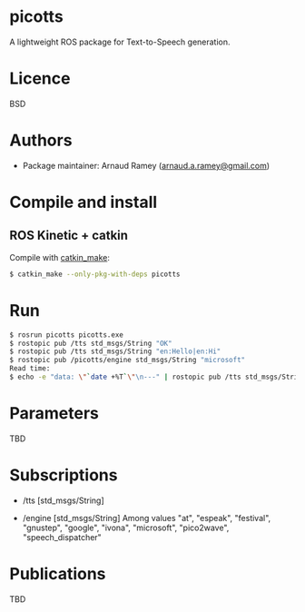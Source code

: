 picotts
=======

A lightweight ROS package for Text-to-Speech generation.

Licence
=======

BSD


Authors
=======

  - Package maintainer: Arnaud Ramey (arnaud.a.ramey@gmail.com)

Compile and install
===================

ROS Kinetic + catkin
-------------------

Compile with [catkin_make](http://wiki.ros.org/catkin/commands/catkin_make):

```bash
$ catkin_make --only-pkg-with-deps picotts
```

Run
===

```bash
$ rosrun picotts picotts.exe
$ rostopic pub /tts std_msgs/String "OK"
$ rostopic pub /tts std_msgs/String "en:Hello|en:Hi"
$ rostopic pub /picotts/engine std_msgs/String "microsoft"
Read time:
$ echo -e "data: \"`date +%T`\"\n---" | rostopic pub /tts std_msgs/String -l
```

Parameters
==========

TBD

Subscriptions
=============

 * /tts [std_msgs/String]

 * /engine [std_msgs/String]
 Among values "at", "espeak", "festival", "gnustep", "google", "ivona",
              "microsoft", "pico2wave", "speech_dispatcher"

Publications
============

TBD

